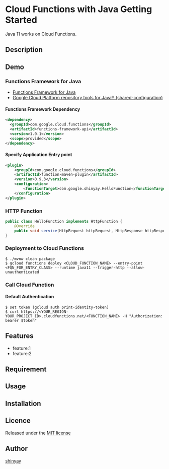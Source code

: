 # Cloud Functions with Java Getting Started

Java 11 works on Cloud Functions.

## Description

## Demo
### Functions Framework for Java

- [Functions Framework for Java](https://github.com/GoogleCloudPlatform/functions-framework-java/)
- [Google Cloud Platform repository tools for Java® (shared-configuration)](https://github.com/GoogleCloudPlatform/java-repo-tools)

#### Functions Framework Dependency

```xml
<dependency>
  <groupId>com.google.cloud.functions</groupId>
  <artifactId>functions-framework-api</artifactId>
  <version>1.0.1</version>
  <scope>provided</scope>
</dependency>
```

#### Specify Application Entry point

```xml
<plugin>
    <groupId>com.google.cloud.functions</groupId>
    <artifactId>function-maven-plugin</artifactId>
    <version>0.9.3</version>
    <configuration>
        <functionTarget>com.google.shinyay.HelloFunction</functionTarget>
    </configuration>
</plugin>
```
### HTTP Function

```java
public class HelloFunction implements HttpFunction {
    @Override
    public void service(HttpRequest httpRequest, HttpResponse httpResponse) throws Exception { }
}
```

### Deployment to Cloud Functions

```shell script
$ ./mvnw clean package
$ gcloud functions deploy <CLOUD_FUNCTION_NAME> --entry-point <FQN_FOR_ENTRY_CLASS> --runtime java11 --trigger-http --allow-unauthenticated
```

### Call Cloud Function

#### Default Authentication 
```shell script
$ set token (gcloud auth print-identity-token)
$ curl https://<YOUR_REGION-YOUR_PROJECT_ID>.cloudfunctions.net/<FUNCTION_NAME> -H "Authorization: bearer $token"
```
## Features

- feature:1
- feature:2

## Requirement

## Usage

## Installation

## Licence

Released under the [MIT license](https://gist.githubusercontent.com/shinyay/56e54ee4c0e22db8211e05e70a63247e/raw/34c6fdd50d54aa8e23560c296424aeb61599aa71/LICENSE)

## Author

[shinyay](https://github.com/shinyay)

